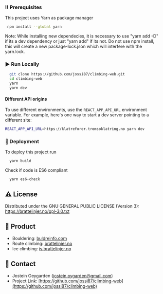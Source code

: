 <!-- Prerequisites -->
### :bangbang: Prerequisites

This project uses Yarn as package manager

```bash
 npm install --global yarn
```
Note: While installing new dependecies, it is necessary to use "yarn add -D" if its a dev dependency or just "yarn add" if its not. Do not use npm install, this will create a new package-lock.json which will interfere with the yarn.lock.

<!-- Run Locally -->
### :arrow_forward: Run Locally
```bash
  git clone https://github.com/jossi87/climbing-web.git
  cd climbing-web
  yarn
  yarn dev
```

#### Different API origins

To use different environments, use the `REACT_APP_API_URL` environment variable.
For example, here's one way to start a dev server pointing to a different site:

```bash
REACT_APP_API_URL=https://klatreforer.tromsoklatring.no yarn dev
```

<!-- Deployment -->
### :triangular_flag_on_post: Deployment
To deploy this project run
```bash
  yarn build
```
Check if code is ES6 compliant
```bash
  yarn es6-check
```

<!-- License -->
## :warning: License
Distributed under the GNU GENERAL PUBLIC LICENSE (Version 3): https://brattelinjer.no/gpl-3.0.txt

<!-- Product -->
## :link: Product
* Bouldering: [buldreinfo.com](https://buldreinfo.com)
* Route climbing: [brattelinjer.no](https://brattelinjer.no)
* Ice climbing: [is.brattelinjer.no](https://is.brattelinjer.no)

<!-- Contact -->
## :handshake: Contact
* Jostein Oeygarden (jostein.oygarden@gmail.com)
* Project Link: [https://github.com/jossi87/climbing-web](https://github.com/jossi87/climbing-web)